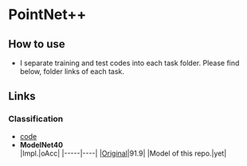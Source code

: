 # PointNet++
## How to use
- I separate training and test codes into each task folder. Please find below, folder links of each task.

## Links
### Classification
- [code](./Classification/README.md)
- **ModelNet40**  
    |Impl.|oAcc|
    |-----|----|
    |[Original](https://github.com/charlesq34/pointnet)|91.9|
    |Model of this repo.|yet|
